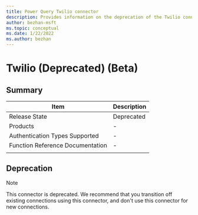 ```yaml
---
title: Power Query Twilio connector
description: Provides information on the deprecation of the Twilio connector.
author: bezhan-msft
ms.topic: conceptual
ms.date: 1/22/2022
ms.author: bezhan
---
```


# Twilio (Deprecated) (Beta)
 
## Summary

| Item | Description |
| ---- | ----------- |
| Release State | Deprecated |
| Products | - |
| Authentication Types Supported | - |
| Function Reference Documentation | - |
| | |

## Deprecation

> [!NOTE]
> This connector is deprecated. We recommend that you transition off existing connections using this connector, and don't use this connector for new connections.
